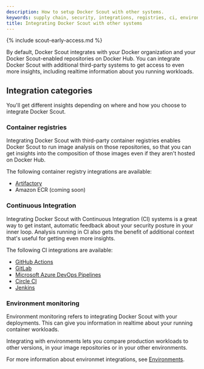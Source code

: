 ```yaml
---
description: How to setup Docker Scout with other systems.
keywords: supply chain, security, integrations, registries, ci, environments
title: Integrating Docker Scout with other systems
---
```


{% include scout-early-access.md %}

By default, Docker Scout integrates with your Docker organization and your
Docker Scout-enabled repositories on Docker Hub. You can integrate Docker Scout
with additional third-party systems to get access to even more insights,
including realtime information about you running workloads.

## Integration categories

You'll get different insights depending on where and how you choose to integrate
Docker Scout.

### Container registries

Integrating Docker Scout with third-party container
registries enables Docker Scout to run image analysis on those repositories,
so that you can get insights into the composition of those images even if they
aren't hosted on Docker Hub.

The following container registry integrations are available:

- [Artifactory](./registry/artifactory.md)
- Amazon ECR (coming soon)

### Continuous Integration

Integrating Docker Scout with Continuous Integration (CI) systems is a great
way to get instant, automatic feedback about your security posture in your inner
loop. Analysis running in CI also gets the benefit of additional context that's
useful for getting even more insights.

The following CI integrations are available:

- [GitHub Actions](./ci/gha.md)
- [GitLab](./ci/gitlab.md)
- [Microsoft Azure DevOps Pipelines](./ci/azure.md)
- [Circle CI](./ci/circle-ci.md)
- [Jenkins](./ci/jenkins.md)

### Environment monitoring

Environment monitoring refers to integrating Docker Scout with your deployments.
This can give you information in realtime about your running container workloads.

Integrating with environments lets you compare production workloads to other
versions, in your image repositories or in your other environments.

For more information about environmet integrations, see
[Environments](./environment/index.md).
